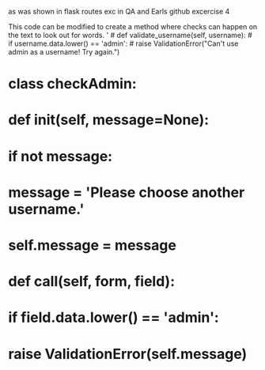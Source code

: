 as was shown in flask routes exc in QA and Earls github excercise 4


This code can be modified to create a method where checks can happen on the text to look out for words.
'
    # def validate_username(self, username):
    #     if username.data.lower() == 'admin':
    #         raise ValidationError("Can't use admin as a username! Try again.")
        
# class checkAdmin:
#     def __init__(self, message=None):
#         if not message:
#             message = 'Please choose another username.'
#         self.message = message

#     def __call__(self, form, field):
#         if field.data.lower() == 'admin':
#             raise ValidationError(self.message)